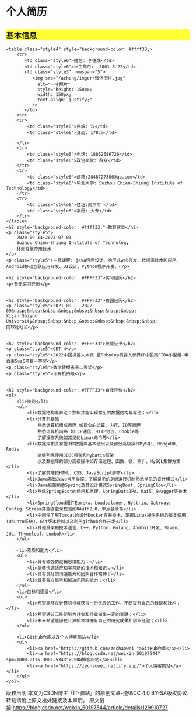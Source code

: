 
<html lang="en">
<head>
    <meta charset="UTF-8">
    <meta http-equiv="X-UA-Compatible" content="IE=edge">
    <meta name="viewport" content="width=device-width, initial-scale=1.0">
    <link rel="stylesheet" href="inder.css">
</head>
<body style="height: 1600px ; width: 1000px;">
    <h1>个人简历</h1>
    <h2 style="background-color: #ffff33;">基本信息</h2>


    
    <table class="style4" style="background-color: #ffff33;>
        <tr>
           <td class="style6">姓名: 李德成</td>
           <td class="style6">出生年月:  2001-8-22</td>
           <td class="style3" rowspan="5">
              <img src="/acheng/imger/微信图片.jpg" 
                alt="一寸照片"
                style="height: 150px;
                width: 150px;
                text-align: justify;"
              />
           </td>
        <tr>
        <tr>
            <td class="style6">民族: 汉</td>
            <td class="style6">身高: 178cm</td>
            
        </tr>
        <tr>
            <td class="style6">电话: 18862686726</td>
            <td class="style6">政治面貌: 群众</td>
        </tr>
        <tr>
            <td class="style6">邮箱:2848727386@qq.com</td>
            <td class="style6">毕业大学: Suzhou Chien-Shiung Institule of Technology</td>
        </tr>
        <tr>
            <td class="style6">住址:南京市 </td>
            <td class="style6">学历: 大专</td>
        </tr>
    </table>
    <h2 style="background-color: #ffff33;">教育背景</h2>
    <p class="style5">
        2020-09-14~2023-07-01
        Suzhou Chien-Shiung Institule of Technology
        移动互联应用技术
    </p>
    <p class="style5">主修课程: java程序设计、响应式web开发、数据库技术和应用、Android移动互联应用开发、UI设计、Python程序开发。</p>

    <h2 style="background-color: #FFFF33">实习经历</h2>
    <p>暂无实习经历</p>


    <h2 style="background-color: #FFFF33">校园经历</h2>
    <p class="style5">2021-09 —— 2022-09&nbsp;&nbsp;&nbsp;&nbsp;&nbsp;&nbsp;&nbsp;&nbsp;
    Xi;an Shiyou University&nbsp;&nbsp;&nbsp;&nbsp;&nbsp;&nbsp;&nbsp;&nbsp;
    网球社社长</p>


    <h2 style="background-color: #FFFF33">技能证书</h2>
    <p class="style5">CET-4</p>
    <p class="style5">2022中国机器人大赛 暨RoboCup机器人世界杯中国赛FIRA小型组-半自主5vs5项目一等奖</p>
    <p class="style5">数学建模省赛二等奖</p>
    <p class="style5">计算机四级</p>


    <h2 style="background-color: #FFFF33">自我评价</h2>
    <ol>
        <li>技能</li>
        <ul>
            <li>数据结构与算法：熟练并能实现常见的数据结构与算法；</li>
            <li>计算机基础：
                熟悉计算机组成原理,如指令的运算、内存、IO等原理
                熟悉计算机网络 如TCP通信、HTTP协议、Cookie等
                了解操作系统如常见的Linux命令等</li>
            <li>数据库相关掌握3种数据库基本使用以及部分高级操作MySQL、MongoDB、Redis
                能够熟练使用JDBC框架和Mybatis框架
                以及数据库的部分高级操作如存储过程、函数、锁、索引、MySQL集群方案</li>
            <li>了解前端技HTML、CSS、JavaScript脚本</li>
            <li>Java基础Java常用类库、了解常见的JVM运行机制熟悉常见的设计模式</li>
            <li>Java框架熟悉Spring及其设计模式SpringBoot、SpringClou</li>
            <li>熟练SpringBoot的使用和原理、SpringDataJPA、Mail、Swagger等技术</li>
            <li>SpringCloud组件Eureka、Loadbalaner、Hystrix、Gatrway、Config、Stream并能够登录校验如OAuth2.0、单点登录等</li>
            <li>中间件了解Tomcat的设计Docker容器技术、掌握Linux操作系统的基本使用(Ubuntu系统)、Git版本控制以及利用github合作开发</li>
            <li>其他框架和技术语言、C++、Python、Golang、Android开发、Maven、JUL、Thymeleaf、Lombok</li>
        </ul>

        <li>素质和能力</li>
        <ul>
            <li>具有较强的逻辑思维能力；</li>
            <li>能够快速适应和学习新的技术和知识；</li>
            <li>具有良好的沟通能力和团队合作精神；</li>
            <li>具有独立思考和解决问题的能力；</li>
        </ul>
        <li>目标和愿景</li>
        <ul>
            <li>希望能够在计算机领域获得一份优秀的工作，不断提升自己的技能和技术；</li>
            <li>希望通过工作能够为社会和行业做出一定的贡献；</li>
            <li>未来希望能够在计算机领域拥有自己的研究成果和创业经验；</li>
        </ul>

        <li>GitHub仓库以及个人博客网站</li>
        <ul>
            <li><a href="https://github.com/zechaowei ">GitHub仓库</a></li>
            <li><a href="https://blog.csdn.net/weixin_50197544?spm=1000.2115.3001.5343">CSDN博客网站</a></li>
            <li><a href="https://zechaowei.netlify.app/">个人博客网站</a></li>
        </ul>
    </ol>

版权声明:本文为CSDN博主「IT-驿站」的原创文章-遵循CC 4.0 BY-SA版权协议.转载请附上原文出处链接及本声明。
原文链接:https://blog.csdn.net/weixin_50197544/article/details/129910727


    
</body>
</html>
